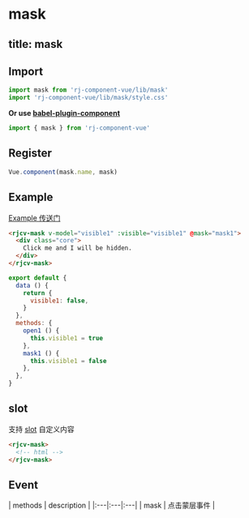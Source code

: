 # mask

title: mask
---

## Import

``` js
import mask from 'rj-component-vue/lib/mask'
import 'rj-component-vue/lib/mask/style.css'
```

**Or use [babel-plugin-component](https://www.npmjs.com/package/babel-plugin-component)**

``` js
import { mask } from 'rj-component-vue'
```

## Register

``` js
Vue.component(mask.name, mask)
```

## Example

[Example 传送门](//zhouyu1993.github.io/rjcv/#/mask)

``` html
<rjcv-mask v-model="visible1" :visible="visible1" @mask="mask1">
  <div class="core">
    Click me and I will be hidden.
  </div>
</rjcv-mask>
```

``` js
export default {
  data () {
    return {
      visible1: false,
    }
  },
  methods: {
    open1 () {
      this.visible1 = true
    },
    mask1 () {
      this.visible1 = false
    },
  },
}
```

## slot

支持 [slot](//vuejs.org/v2/api/#slot) 自定义内容

``` html
<rjcv-mask>
  <!-- html -->
</rjcv-mask>
```

## Event

| methods | description |
|:---|:---|:---|
| mask | 点击蒙层事件 |
